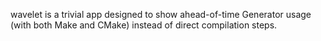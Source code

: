 wavelet is a trivial app designed to show ahead-of-time Generator usage (with both Make and CMake) instead of direct compilation steps. 
